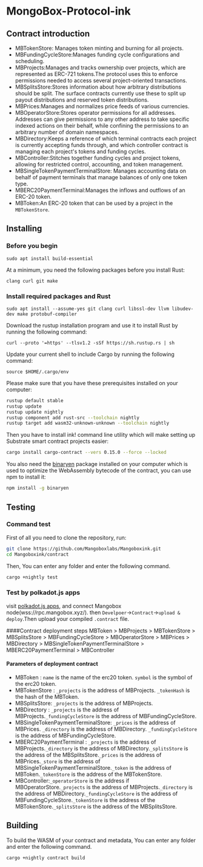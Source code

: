 # MongoBox-Protocol-ink
## Contract introduction
- MBTokenStore: Manages token minting and burning for all projects.
- MBFundingCycleStore:Manages funding cycle configurations and scheduling.
- MBProjects:Manages and tracks ownership over projects, which are represented as ERC-721 tokens.The protocol uses this to enforce permissions needed to access several project-oriented transactions.
- MBSplitsStore:Stores information about how arbitrary distributions should be split. The surface contracts currently use these to split up payout distributions and reserved token distributions.
- MBPrices:Manages and normalizes price feeds of various currencies.
- MBOperatorStore:Stores operator permissions for all addresses. Addresses can give permissions to any other address to take specific indexed actions on their behalf, while confining the permissions to an arbitrary number of domain namespaces.
- MBDirectory:Keeps a reference of which terminal contracts each project is currently accepting funds through, and which controller contract is managing each project's tokens and funding cycles.
- MBController:Stitches together funding cycles and project tokens, allowing for restricted control, accounting, and token management.
- MBSingleTokenPaymentTerminalStore: Manages accounting data on behalf of payment terminals that manage balances of only one token type.
- MBERC20PaymentTerminal:Manages the inflows and outflows of an ERC-20 token.
- MBToken:An ERC-20 token that can be used by a project in the `MBTokenStore`.




## Installing
### Before you begin
```
sudo apt install build-essential
```

At a minimum, you need the following packages before you install Rust:

```
clang curl git make
```
### Install required packages and Rust
```
sudo apt install --assume-yes git clang curl libssl-dev llvm libudev-dev make protobuf-compiler
```

Download the rustup installation program and use it to install Rust by running the following command:
```
curl --proto '=https' --tlsv1.2 -sSf https://sh.rustup.rs | sh
```
Update your current shell to include Cargo by running the following command:
```
source $HOME/.cargo/env
```
Please make sure that you have these prerequisites installed on your computer:

```bash
rustup default stable
rustup update
rustup update nightly
rustup component add rust-src --toolchain nightly
rustup target add wasm32-unknown-unknown --toolchain nightly
```

Then you have to install ink! command line utility which will make setting up Substrate smart contract projects easier:

```bash
cargo install cargo-contract --vers 0.15.0 --force --locked
```

You also need the [binaryen](https://github.com/WebAssembly/binaryen) package installed on your computer which is used to optimize the WebAssembly bytecode of the contract, you can use npm to install it:

```bash
npm install -g binaryen
```

## Testing
### Command  test
First of all you need to clone the repository, run:

```bash
git clone https://github.com/Mangoboxlabs/Mangoboxink.git
cd Mangoboxink/contract
```

Then, You can enter any folder and enter the following command.

```bash
cargo +nightly test
```
### Test by polkadot.js apps
visit [polkadot.js apps](https://polkadot.js.org/apps/), and connect Mangobox node(wss://rpc.mangobox.xyz/).
then `Develpoer`->`Contract`->`upload & deploy`.Then upload your compiled `.contract` file.

####Contract deployment steps
MBToken > MBProjects > MBTokenStore > MBSplitsStore > MBFundingCycleStore > MBOperatorStore >  MBPrices > MBDirectory > MBSingleTokenPaymentTerminalStore > MBERC20PaymentTerminal > MBController
#### Parameters of deployment contract
- MBToken : `name` is the name of the erc20 token. `symbol` is the symbol of the erc20 token.
- MBTokenStore : `_projects` is the address of MBProjects. `_tokenHash` is the hash of the MBToken.
- MBSplitsStore: `_projects` is the address of MBProjects.
- MBDirectory : `_projects` is the address of MBProjects.`_fundingCycleStore` is the address of MBFundingCycleStore.
- MBSingleTokenPaymentTerminalStore: `_prices` is the address of MBPrices. `_directory` is the address of MBDirectory. `_fundingCycleStore` is the address of MBFundingCycleStore.
- MBERC20PaymentTerminal : `_projects` is the address of MBProjects.`_directory` is the address of MBDirectory.`_splitsStore` is the address of the MBSplitsStore.`_prices` is the address of MBPrices.`_store` is the address of MBSingleTokenPaymentTerminalStore.`_token` is the address of MBToken.`_tokenStore` is the address of the MBTokenStore.
- MBController:`_operatorStore` is the address if MBOperatorStore.`_projects` is the address of MBProjects.`_directory` is the address of MBDirectory.`_fundingCycleStore` is the address of MBFundingCycleStore.`_tokenStore` is the address of the MBTokenStore.`_splitsStore` is the address of the MBSplitsStore.

## Building

To build the WASM of your contract and metadata, You can enter any folder and enter the following command.
```bash
cargo +nightly contract build
```


